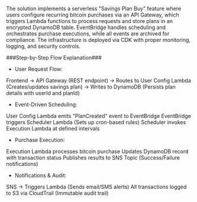 The solution implements a serverless "Savings Plan Buy" feature where users configure recurring bitcoin purchases via an API Gateway, which triggers Lambda functions to process requests and store plans in an encrypted DynamoDB table. EventBridge handles scheduling and orchestrates purchase executions, while all events are archived for compliance. The infrastructure is deployed via CDK with proper monitoring, logging, and security controls.


###Step-by-Step Flow Explanation###

- User Request Flow:

Frontend → API Gateway (REST endpoint)
→ Routes to User Config Lambda (Creates/updates savings plan)
→ Writes to DynamoDB (Persists plan details with userId and planId)



- Event-Driven Scheduling:

User Config Lambda emits "PlanCreated" event to EventBridge
EventBridge triggers Scheduler Lambda (Sets up cron-based rules)
Scheduler invokes Execution Lambda at defined intervals



- Purchase Execution:

Execution Lambda processes bitcoin purchase
Updates DynamoDB record with transaction status
Publishes results to SNS Topic (Success/Failure notifications)



- Notifications & Audit:

SNS → Triggers Lambda (Sends email/SMS alerts)
All transactions logged to S3 via CloudTrail (Immutable audit trail)
